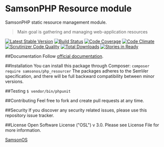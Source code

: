 # SamsonPHP Resource module
 
SamsonPHP static resource management module.

> Main goal is gathering and managing web-application resources

[![Latest Stable Version](https://poser.pugx.org/samsonos/php_resourcer/v/stable.svg)](https://packagist.org/packages/samsonos/php_resourcer)
[![Build Status](https://scrutinizer-ci.com/g/samsonos/php_resourcer/badges/build.png?b=master)](https://scrutinizer-ci.com/g/samsonos/php_resourcer/build-status/master)
[![Code Coverage](https://scrutinizer-ci.com/g/samsonos/php_resourcer/badges/coverage.png?b=master)](https://scrutinizer-ci.com/g/samsonos/php_resourcer/?branch=master)
[![Code Climate](https://codeclimate.com/github/samsonos/php_resourcer/badges/gpa.svg)](https://codeclimate.com/github/samsonos/php_resourcer)
[![Scrutinizer Code Quality](https://scrutinizer-ci.com/g/samsonos/php_resourcer/badges/quality-score.png?b=master)](https://scrutinizer-ci.com/g/samsonos/php_resourcer/?branch=master) 
[![Total Downloads](https://poser.pugx.org/samsonos/php_resourcer/downloads.svg)](https://packagist.org/packages/samsonos/php_resourcer)
[![Stories in Ready](https://badge.waffle.io/samsonos/php_resourcer.png?label=ready&title=Ready)](https://waffle.io/samsonos/php_resourcer)
 
##Documentation
Follow [official documentation](http://github.com/samsonos/php_resourcer/blob/master/docs/Index.md).
 
##Installation
You can install this package through Composer:
```composer require samsonos/php_resourcer```
The packages adheres to the SemVer specification, and there will be full backward compatibility between minor versions.

##Testing
```$ vendor/bin/phpunit```

##Contributing
Feel free to fork and create pull requests at any time.

##Security
If you discover any security related issues, please use this repository issue tracker.

##License
Open Software License ("OSL") v 3.0. Please see License File for more information.
 
[SamsonOS](http://samsonos.com)
